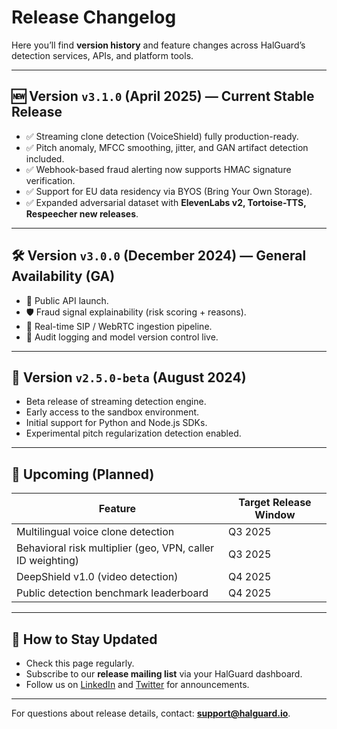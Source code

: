 # Release Changelog

Here you’ll find **version history** and feature changes across HalGuard’s detection services, APIs, and platform tools.

---

## 🆕 Version `v3.1.0` (April 2025) — Current Stable Release

- ✅ Streaming clone detection (VoiceShield) fully production-ready.
- ✅ Pitch anomaly, MFCC smoothing, jitter, and GAN artifact detection included.
- ✅ Webhook-based fraud alerting now supports HMAC signature verification.
- ✅ Support for EU data residency via BYOS (Bring Your Own Storage).
- ✅ Expanded adversarial dataset with **ElevenLabs v2, Tortoise-TTS, Respeecher new releases**.

---

## 🛠️ Version `v3.0.0` (December 2024) — General Availability (GA)

- 🎉 Public API launch.
- 🛡️ Fraud signal explainability (risk scoring + reasons).
- 📡 Real-time SIP / WebRTC ingestion pipeline.
- 📝 Audit logging and model version control live.

---

## 🧪 Version `v2.5.0-beta` (August 2024)

- Beta release of streaming detection engine.
- Early access to the sandbox environment.
- Initial support for Python and Node.js SDKs.
- Experimental pitch regularization detection enabled.

---

## 📅 Upcoming (Planned)

| Feature                       | Target Release Window         |
|---------------------------------|------------------------------|
| Multilingual voice clone detection | Q3 2025                     |
| Behavioral risk multiplier (geo, VPN, caller ID weighting) | Q3 2025 |
| DeepShield v1.0 (video detection) | Q4 2025                     |
| Public detection benchmark leaderboard | Q4 2025               |

---

## 📢 How to Stay Updated

- Check this page regularly.  
- Subscribe to our **release mailing list** via your HalGuard dashboard.  
- Follow us on [LinkedIn](https://www.linkedin.com/company/halguard) and [Twitter](https://twitter.com/halguard) for announcements.

---

For questions about release details, contact: **support@halguard.io**.
